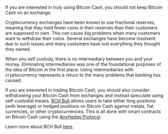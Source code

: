 If you are interested in truly using Bitcoin Cash, you should not keep Bitcoin Cash on an exchange.

Cryptocurrency exchanges have been known to use fractional reserves, meaning that they hold fewer coins in their reserves than their customers are supposed to own. This can cause big problems when many customers want to withdraw their coins. Several exchanges have become insolvent due to such issues and many customers have lost everything they thought they owned.

When you self custody, there is no intermediary between you and your money. Eliminating intermediaries was one of the foundational purposes of the idea of Bitcoin in the first place. Using intermediaries with cryptocurrency represents a return to the many problems that banking has caused.

If you are interested in trading Bitcoin Cash, you should also consider withdrawing your Bitcoin Cash from exchanges and instead speculate using self-custodial means. [BCH Bull](https://bchbull.com/) allows users to take either long positions (with leverage) or hedged positions on Bitcoin Cash against metals, fiat currencies, or other cryptocurrencies. This is all done with smart contracts on Bitcoin Cash using the [AnyHedge Protocol](https://anyhedge.com/).

Learn more about BCH Bull [here](https://bchfaq.com/knowledge-base/what-is-bch-bull/).